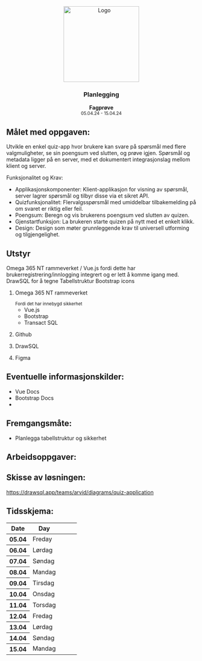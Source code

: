 <div align="center">
  <a href="https://github.com/ArvidWedtstein/Fagproove">
    <img src="https://content.energage.com/company-images/SE45893/SE45893_logo_orig.png" alt="Logo" width="200" height="200">
  </a>

  <h3 align="center">Planlegging</h3>

  <p align="center">
    <b>Fagprøve</b>
    <br />
    <sub>05.04.24 - 15.04.24</sub>
  </p>
</div>

## Målet med oppgaven:
Utvikle en enkel quiz-app hvor brukere kan svare på spørsmål med flere valgmuligheter, se sin poengsum ved slutten, og prøve igjen. Spørsmål og metadata ligger på en server, med et dokumentert integrasjonslag mellom klient og server. 


Funksjonalitet og Krav: 

- Applikasjonskomponenter: Klient-applikasjon for visning av spørsmål, server lagrer spørsmål og tilbyr disse via et sikret API. 
- Quizfunksjonalitet: Flervalgsspørsmål med umiddelbar tilbakemelding på om svaret er riktig eller feil. 
- Poengsum: Beregn og vis brukerens poengsum ved slutten av quizen. 
- Gjenstartfunksjon: La brukeren starte quizen på nytt med et enkelt klikk. 
- Design: Design som møter grunnleggende krav til universell utforming og tilgjengelighet. 

## Utstyr
Omega 365 NT rammeverket / Vue.js fordi dette har brukerregistrering/innlogging integrert og er lett å komme igang med.
DrawSQL for å tegne Tabellstruktur
Bootstrap icons

 <ol>
    <li>
      <p>Omega 365 NT rammeverket</p>
      <small>Fordi det har innebygd sikkerhet</small>
       <ul>
        <li>
          Vue.js
        </li>
        <li>
         Bootstrap
        </li>
        <li>
          Transact SQL
        </li>
      </ul>
    </li>
    <li>
      <p>Github</p>
    </li>
    <li>
      <p>DrawSQL</p>
    </li>
    <li>
      <p>Figma</p>
    </li>
  </ol>

## Eventuelle informasjonskilder:
- Vue Docs
- Bootstrap Docs
- 


## Fremgangsmåte:
- Planlegga tabellstruktur og sikkerhet


## Arbeidsoppgaver:


## Skisse av løsningen:

https://drawsql.app/teams/arvid/diagrams/quiz-application

## Tidsskjema:

<table>
  <thead>
    <tr>
      <th>Date</th>
      <th>Day</th>
      <th></th>
      <th></th>
      <th></th>
    </tr>
  </thead>
  <tbody>
    <tr>
      <th>05.04</th>
      <td>Freday</td>
      <td></td>
      <td></td>
      <td></td>
    </tr>
    <tr>
      <th>06.04</th>
      <td>Lørdag</td>
      <td></td>
      <td></td>
      <td></td>
    </tr>
    <tr>
      <th>07.04</th>
      <td>Søndag</td>
      <td></td>
      <td></td>
      <td></td>
    </tr>
    <tr>
      <th>08.04</th>
      <td>Mandag</td>
      <td></td>
      <td></td>
      <td></td>
    </tr>
    <tr>
      <th>09.04</th>
      <td>Tirsdag</td>
      <td></td>
      <td></td>
      <td></td>
    </tr>
    <tr>
      <th>10.04</th>
      <td>Onsdag</td>
      <td></td>
      <td></td>
      <td></td>
    </tr>
    <tr>
      <th>11.04</th>
      <td>Torsdag</td>
      <td></td>
      <td></td>
      <td></td>
    </tr>
    <tr>
      <th>12.04</th>
      <td>Fredag</td>
      <td></td>
      <td></td>
      <td></td>
    </tr>
    <tr>
      <th>13.04</th>
      <td>Lørdag</td>
      <td></td>
      <td></td>
      <td></td>
    </tr>
    <tr>
      <th>14.04</th>
      <td>Søndag</td>
      <td></td>
      <td></td>
      <td></td>
    </tr>
    <tr>
      <th>15.04</th>
      <td>Mandag</td>
      <td></td>
      <td></td>
      <td></td>
    </tr>
  </tbody>
</table>


